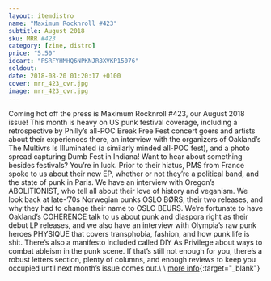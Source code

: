 ```yaml
---
layout: itemdistro
name: "Maximum Rocknroll #423"
subtitle: August 2018
sku: MRR #423
category: [zine, distro]
price: "5.50"
idcart: "PSRFYHMHQ6NPKNJR8XVKP15076"
soldout:
date: 2018-08-20 01:20:17 +0100
cover: mrr_423_cvr.jpg
image: mrr_423_cvr.jpg
---
```


Coming hot off the press is Maximum Rocknroll #423, our August 2018 issue! This month is heavy on US punk festival coverage, including a retrospective by Philly’s all-POC Break Free Fest concert goers and artists about their experiences there, an interview with the organizers of Oakland’s The Multivrs Is Illuminated (a similarly minded all-POC fest), and a photo spread capturing Dumb Fest in Indiana! Want to hear about something besides festivals? You’re in luck. Prior to their hiatus, PMS from France spoke to us about their new EP, whether or not they’re a political band, and the state of punk in Paris. We have an interview with Oregon’s ABOLITIONIST, who tell all about their love of history and veganism. We look back at late-’70s Norwegian punks OSLO BØRS, their two releases, and why they had to change their name to OSLO BEURS. We’re fortunate to have Oakland’s COHERENCE talk to us about punk and diaspora right as their debut LP releases, and we also have an interview with Olympia’s raw punk heroes PHYSIQUE that covers transphobia, fashion, and how punk life is shit. There’s also a manifesto included called DIY As Privilege about ways to combat ableism in the punk scene. If that’s still not enough for you, there’s a robust letters section, plenty of columns, and enough reviews to keep you occupied until next month’s issue comes out.\\
\\
[more info](http://www.maximumrocknroll.com){:target="_blank"}